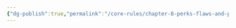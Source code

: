 ```yaml
---
{"dg-publish":true,"permalink":"/core-rules/chapter-8-perks-flaws-and-points/perks-list/trait/body/scales/"}
---
```


